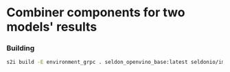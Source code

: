 # Combiner components for two models' results


### Building
```bash
s2i build -E environment_grpc . seldon_openvino_base:latest seldonio/imagenet_combiner:0.1

```
